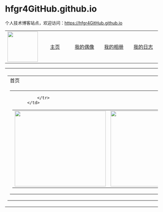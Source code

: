 # hfgr4GitHub.github.io
个人技术博客站点，欢迎访问：https://hfgr4GitHub.github.io
<!DOCTYPE html >
<html >
<head>
<meta http-equiv="Content-Type" content="text/html; charset=utf-8" />
<title>我的驿站</title>
<link href="mqq1.css" rel="stylesheet" type="text/css" />
<style type="text/css">
 
</style>
</head>
 
<body background="img/纯色背景.jpg">
<table width="100%" border="0" cellpadding="0" cellspacing="0" class="nav">
  <tr>
    <td><img src="img/合照.png"  height="100" /></td>
    <td width="100" align="center"><a href="22.html">主页</a></td>
    <td width="100" align="center"><a href="我的偶像.html">我的偶像</a></td>
    <td width="100" align="center"><a href="我的相册.html">我的相册</a></td>
    <td width="100" align="center"><a href="我的日志.html">我的日志</a></td>
  </tr>
</table>
<table width="800" border="0" align="center" cellpadding="0" cellspacing="0" class="main">
  <tr>
    <td></td>
  </tr>
  <tr>
    <td><table width="800" border="0" cellspacing="10" cellpadding="0">
      <tr>
        <td colspan="2"><div class="title">首页</div></td>
        </tr>
        <td><table width="800" border="0" cellspacing="10" cellpadding="0">
            <td valign="top"><table width="800" border="0" cellspacing="0" cellpadding="0">
              <tr>
                <td><img src="img/王俊凯1.png"  width="300" height="250" border="0" /></td>
                <td><img src="img/王源1.png" width="300"height="250" border="0" /></td>
                <td><img src="img/易烊千玺1.png" width="300"height="250" border="0" /></td>
              
              </tr>
          </td>
</table>
</body>
</html>
